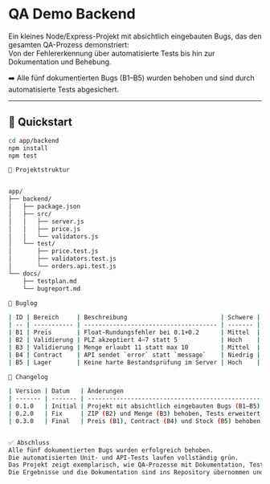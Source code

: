 # QA Demo Backend

Ein kleines Node/Express-Projekt mit absichtlich eingebauten Bugs, das den gesamten QA-Prozess demonstriert:  
Von der Fehlererkennung über automatisierte Tests bis hin zur Dokumentation und Behebung.  

➡️ Alle fünf dokumentierten Bugs (B1–B5) wurden behoben und sind durch automatisierte Tests abgesichert.  

---

## 🚀 Quickstart

```bash
cd app/backend
npm install
npm test

📂 Projektstruktur


app/
├── backend/
│   ├── package.json
│   ├── src/
│   │   ├── server.js
│   │   ├── price.js
│   │   └── validators.js
│   └── test/
│       ├── price.test.js
│       ├── validators.test.js
│       └── orders.api.test.js
└── docs/
    ├── testplan.md
    └── bugreport.md

🐞 Buglog

| ID | Bereich     | Beschreibung                          | Schwere | Status    | Repro      |
| -- | ----------- | ------------------------------------- | ------- | --------- | ---------- |
| B1 | Preis       | Float-Rundungsfehler bei 0.1+0.2      | Mittel  | ✔️ Gefixt | T-Preis    |
| B2 | Validierung | PLZ akzeptiert 4–7 statt 5            | Hoch    | ✔️ Gefixt | T-PLZ      |
| B3 | Validierung | Menge erlaubt 11 statt max 10         | Mittel  | ✔️ Gefixt | T-Menge    |
| B4 | Contract    | API sendet `error` statt `message`    | Niedrig | ✔️ Gefixt | T-Contract |
| B5 | Lager       | Keine harte Bestandsprüfung im Server | Hoch    | ✔️ Gefixt | T-Stock    |

📜 Changelog

| Version | Datum   | Änderungen                                                  |
| ------- | ------- | ----------------------------------------------------------- |
| 0.1.0   | Initial | Projekt mit absichtlich eingebauten Bugs (B1–B5)            |
| 0.2.0   | Fix     | ZIP (B2) und Menge (B3) behoben, Tests erweitert            |
| 0.3.0   | Final   | Preis (B1), Contract (B4) und Stock (B5) behoben; alle grün |


✅ Abschluss
Alle fünf dokumentierten Bugs wurden erfolgreich behoben.
Die automatisierten Unit- und API-Tests laufen vollständig grün.
Das Projekt zeigt exemplarisch, wie QA-Prozesse mit Dokumentation, Testfällen und Bugfixes transparent und reproduzierbar umgesetzt werden können.
Die Ergebnisse und die Dokumentation sind ins Repository übernommen und final auf GitHub verfügbar.